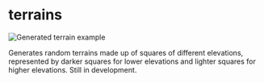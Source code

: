 # terrains
![Generated terrain example](https://imgur.com/PZj4ydK)

Generates random terrains made up of squares of different elevations, represented by darker squares for lower elevations and lighter squares for higher elevations. Still in development.
